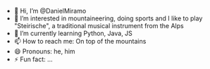 - 👋 Hi, I’m @DanielMiramo
- 👀 I’m interested in mountaineering, doing sports and I like to play "Steirische", a traditional musical instrument from the Alps
- 🌱 I’m currently learning Python, Java, JS 
- 📫 How to reach me: On top of the mountains
- 😄 Pronouns: he, him
- ⚡ Fun fact: ...

<!---
DanielMiramo/DanielMiramo is a ✨ special ✨ repository because its `README.md` (this file) appears on your GitHub profile.
You can click the Preview link to take a look at your changes.
--->
